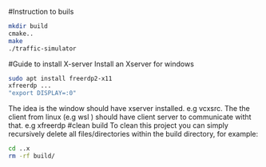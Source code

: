 

#Instruction to buils

```bash
mkdir build
cmake..
make
./traffic-simulator
```

#Guide to install X-server
Install an Xserver for windows
```bash
sudo apt install freerdp2-x11
xfreerdp ...
"export DISPLAY=:0"
```
The idea is the window should have xserver installed. e.g vcxsrc. The the client from linux (e.g wsl ) should have client server to communicate witht that. e.g xfreerdp
#clean build
To clean this project you can simply recursively delete all files/directories within the build directory, for example:

```bash
cd ..x
rm -rf build/
```
